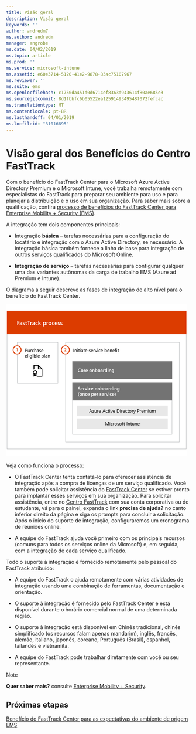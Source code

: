 ```yaml
---
title: Visão geral
description: Visão geral
keywords: ''
author: andredm7
ms.author: andredm
manager: angrobe
ms.date: 04/02/2019
ms.topic: article
ms.prod: ''
ms.service: microsoft-intune
ms.assetid: e60e3714-5120-41e2-9878-83ac75107967
ms.reviewer: ''
ms.suite: ems
ms.openlocfilehash: c1750da451d0d6714ef8363d943614f80ae685e3
ms.sourcegitcommit: 8d1fbbfc6b05522ea1259149349548f072fefcac
ms.translationtype: MT
ms.contentlocale: pt-BR
ms.lasthandoff: 04/01/2019
ms.locfileid: "31016895"
---
```

# <a name="fasttrack-center-benefit-overview"></a>Visão geral dos Benefícios do Centro FastTrack

Com o benefício do FastTrack Center para o Microsoft Azure Active Directory Premium e o Microsoft Intune, você trabalha remotamente com especialistas do FastTrack para preparar seu ambiente para uso e para planejar a distribuição e o uso em sua organização. Para saber mais sobre a qualificação, confira [processo de benefícios do FastTrack Center para Enterprise Mobility + Security (EMS)](EMS-fasttrack-process.md).

A integração tem dois componentes principais:

-   Integração **básica** – tarefas necessárias para a configuração do locatário e integração com o Azure Active Directory, se necessário. A integração básica também fornece a linha de base para integração de outros serviços qualificados do Microsoft Online.

-   **Integração de serviço** – tarefas necessárias para configurar qualquer uma das variantes autônomas da carga de trabalho EMS (Azure ad Premium e Intune).

O diagrama a seguir descreve as fases de integração de alto nível para o benefício do FastTrack Center.

![As fases de integração de alto nível do uso do benefício do FastTrack Center](./media/ft-onboarding-process.png)

Veja como funciona o processo:

- O FastTrack Center tenta contatá-lo para oferecer assistência de integração após a compra de licenças de um serviço qualificado. Você também pode solicitar assistência do [FastTrack Center](https://go.microsoft.com/fwlink/?linkid=780698) se estiver pronto para implantar esses serviços em sua organização. Para solicitar assistência, entre no [Centro FastTrack](https://go.microsoft.com/fwlink/?linkid=780698) com sua conta corporativa ou de estudante, vá para o painel, expanda o link **precisa de ajuda?** no canto inferior direito da página e siga os prompts para concluir a solicitação. Após o início do suporte de integração, configuraremos um cronograma de reuniões online.

-   A equipe do FastTrack ajuda você primeiro com os principais recursos (comuns para todos os serviços online da Microsoft) e, em seguida, com a integração de cada serviço qualificado.

Todo o suporte à integração é fornecido remotamente pelo pessoal do FastTrack atribuído:

-   A equipe do FastTrack o ajuda remotamente com várias atividades de integração usando uma combinação de ferramentas, documentação e orientação.

-   O suporte à integração é fornecido pelo FastTrack Center e está disponível durante o horário comercial normal de uma determinada região.

-   O suporte à integração está disponível em Chinês tradicional, chinês simplificado (os recursos falam apenas mandarim), inglês, francês, alemão, italiano, japonês, coreano, Português (Brasil), espanhol, tailandês e vietnamita.

-   A equipe do FastTrack pode trabalhar diretamente com você ou seu representante.

> [!NOTE]
> **Quer saber mais?** consulte [Enterprise Mobility + Security](https://www.microsoft.com/cloud-platform/enterprise-mobility).

## <a name="next-steps"></a>Próximas etapas

[Benefício do FastTrack Center para as expectativas do ambiente de origem EMS](EMS-source-environment-expectations.md)
